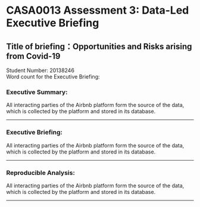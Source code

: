 # CASA0013 Assessment 3: Data-Led Executive Briefing
## Title of briefing：Opportunities and Risks arising from Covid-19
Student Number: 20138246 <br />
Word count for the Executive Briefing:

### Executive Summary:

All interacting parties of the Airbnb platform form the source of the data, which is collected by the platform and stored in its database.

---
### Executive Briefing:

All interacting parties of the Airbnb platform form the source of the data, which is collected by the platform and stored in its database.

---
### Reproducible Analysis:

All interacting parties of the Airbnb platform form the source of the data, which is collected by the platform and stored in its database.

---
